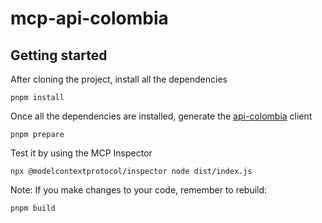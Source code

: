 # mcp-api-colombia

## Getting started

After cloning the project, install all the dependencies

```
pnpm install
```

Once all the dependencies are installed, generate the [api-colombia](https://api-colombia.com/) client

```
pnpm prepare
```

Test it by using the MCP Inspector

```
npx @modelcontextprotocol/inspector node dist/index.js
```

Note: If you make changes to your code, remember to rebuild:

```
pnpm build
```
